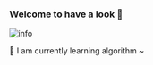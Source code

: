 
### Welcome to have a look 👋

![info](https://github-readme-stats.vercel.app/api?username=canwhite&show_icons=true&count_private=true&hide=prs&theme=default_repocard)

🔭  I am currently learning algorithm ~
<!--
Here are some ideas to get you started:

- 🔭 I’m currently working on ...
- 🌱 I’m currently learning ...
- 👯 I’m looking to collaborate on ...
- 🤔 I’m looking for help with ...
- 💬 Ask me about ...
- 📫 How to reach me: ...
- 😄 Pronouns: ...
- ⚡ Fun fact: ...
-->
